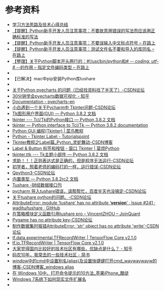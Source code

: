 # 参考资料

* [学习方法思路及技术心得总结](https://crifan.github.io/learn_tech_method_experience/website/)
* [【提醒】Python新手开发人员注意事项：不要故意用错误的写法而应该用正确标准的写法](http://www.crifan.com/python_newbie_should_not_wrong_style_use_standard_style)
* [【提醒】Python新手开发人员注意事项：不要误输入中文标点符号 – 在路上](https://www.crifan.com/python_newbie_zhcn_char_as_identifier_should_change_to_english_char/)
* [【提醒】Python新手开发人员注意事项：测试文件名不要和导入的库同名 – 在路上](https://www.crifan.com/python_newbie_debug_file_name_not_same_with_lib_name_to_test/)
* [【整理】关于Python脚本开头两行的：#!/usr/bin/python和# -*- coding: utf-8 -*-的作用 – 指定文件编码类型 – 在路上](https://www.crifan.com/python_head_meaning_for_usr_bin_python_coding_utf-8/)
* 
* 【已解决】mac中pip安装Python库tushare
* 
* [关于Python pyecharts 的问题（已经找资料找了半天了）-CSDN论坛](https://bbs.csdn.net/topics/396136267?page=1#post-410978309)
* [30分钟学会pyecharts数据可视化 - 知乎](https://zhuanlan.zhihu.com/p/63236019)
* [Documentation - pyecharts-en](https://pyecharts.readthedocs.io/en/latest/en-us/documentation/#wordcloud)
* [小白遇到一个关于Pycharm中 Tkinter问题-CSDN论坛](https://bbs.csdn.net/topics/392593162)
* [Tk图形用户界面(GUI) — Python 3.8.2 文档](https://docs.python.org/zh-cn/3/library/tk.html)
* [tkinter --- Tcl/Tk的Python接口 — Python 3.8.2 文档](https://docs.python.org/zh-cn/3/library/tkinter.html#tkinter-modules)
* [tkinter — Python interface to Tcl/Tk — Python 3.8.2 documentation](https://docs.python.org/3/library/tkinter.html)
* [Python GUI 编程(Tkinter) | 菜鸟教程](https://www.runoob.com/python/python-gui-tkinter.html)
* [Python - Tkinter Label - Tutorialspoint](https://www.tutorialspoint.com/python/tk_label.htm)
* [Tkinter教程之Label篇_Python_灵蛇舞动-CSDN博客](https://blog.csdn.net/jcodeer/article/details/1811293)
* [Label & Button 标签和按钮 - 窗口 Tkinter | 莫烦Python](https://morvanzhou.github.io/tutorials/python-basic/tkinter/2-01-label-button/)
* [tkinter.ttk --- Tk主题小部件 — Python 3.8.2 文档](https://docs.python.org/zh-cn/3/library/tkinter.ttk.html#label-options)
* [求助！！！正则表达式是正确的，但是程序无法运行-CSDN论坛](https://bbs.csdn.net/topics/396092185)
* [初学者，照着老师的编码打的一样，运行错误-CSDN论坛](https://bbs.csdn.net/topics/395827505)
* [Qpython3-CSDN论坛](https://bbs.csdn.net/topics/395926666)
* [内置类型 — Python 3.8.2rc2 文档](https://docs.python.org/zh-cn/3/library/stdtypes.html#old-string-formatting)
* [Tushare -财经数据接口包](http://tushare.org/)
* [pycharm 导入tushare错误，请帮帮忙，百度半天也没搞定-CSDN论坛](https://bbs.csdn.net/topics/392233758)
* [关于tushare python的问题。-CSDN论坛](https://bbs.csdn.net/topics/392046043)
* [AttributeError: module ‘tushare’ has no attribute ‘__version__’ · Issue #241 · waditu/tushare · GitHub](https://www.crifan.com/python_newbie_debug_file_name_not_same_with_lib_name_to_test/)
* [在策略模块定义函数引用tushare pro – VincentZHOU – JoinQuant](https://www.joinquant.com/view/community/detail/f2a4717c09630f6adcbae3090ad412e4?type=2)
* [Pygame has no attribute key-CSDN论坛](https://bbs.csdn.net/topics/395849077)
* [制作数据集时报错AttributeError: 'str' object has no attribute 'write'-CSDN论坛](https://bbs.csdn.net/topics/395845149)
* [tf.data.experimental.TFRecordWriter  |  TensorFlow Core v2.1.0](https://www.tensorflow.org/api_docs/python/tf/data/experimental/TFRecordWriter)
* [tf.io.TFRecordWriter  |  TensorFlow Core v2.1.0](https://www.tensorflow.org/api_docs/python/tf/io/TFRecordWriter)
* [大家觉得国内比较好的技术社区有哪些，优缺点是什么？ - 知乎](https://www.zhihu.com/question/28884567)
* [码农10年，我常去的一些技术社区 - 简书](https://www.jianshu.com/p/c922cab0ee71)
* [window中的cmd中设置别名(alias)及设置快捷键打开cmd_waywaywayw的博客-CSDN博客_windows alias](https://blog.csdn.net/YiRanZhiLiPoSui/article/details/83116819)
* [在 Windows 10中，打开命令提示的10方法_苹果iPhone_酷徒](https://www.kutu66.com/iPhone/article_11658])
* [Windows 7系统下如何现实文件扩展名](https://cn.answers.acer.com/app/answers/detail/a_id/15123/~/windows-7系统下如何现实文件扩展名)
* 